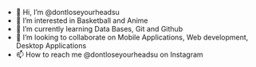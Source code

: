 - 👋 Hi, I’m @dontloseyourheadsu
- 👀 I’m interested in Basketball and Anime
- 🌱 I’m currently learning Data Bases, Git and Github
- 💞️ I’m looking to collaborate on Mobile Applications, Web development, Desktop Applications
- 📫 How to reach me @dontloseyourheadsu on Instagram
